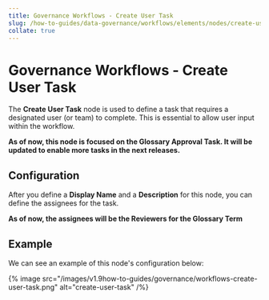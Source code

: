 ```yaml
---
title: Governance Workflows - Create User Task
slug: /how-to-guides/data-governance/workflows/elements/nodes/create-user-task
collate: true
---
```


# Governance Workflows - Create User Task

The **Create User Task** node is used to define a task that requires a designated user (or team) to complete.
This is essential to allow user input within the workflow.

**As of now, this node is focused on the Glossary Approval Task. It will be updated to enable more tasks in the next releases.**

## Configuration

After you define a **Display Name** and a **Description** for this node, you can define the assignees for the task.

**As of now, the assignees will be the Reviewers for the Glossary Term**

## Example

We can see an example of this node's configuration below:

{% image src="/images/v1.9how-to-guides/governance/workflows-create-user-task.png" alt="create-user-task" /%}
